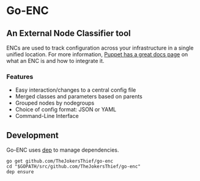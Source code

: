# Go-ENC
## An External Node Classifier tool
ENCs are used to track configuration across your infrastructure in a single unified location. For more information, [Puppet has a great docs page](https://puppet.com/docs/puppet/5.4/nodes_external.html) on what an ENC is and how to integrate it.

### Features
* Easy interaction/changes to a central config file
* Merged classes and parameters based on parents
* Grouped nodes by nodegroups
* Choice of config format: JSON or YAML
* Command-Line Interface

## Development
Go-ENC uses [dep](https://github.com/golang/dep) to manage dependencies.

```
go get github.com/TheJokersThief/go-enc
cd "$GOPATH/src/github.com/TheJokersThief/go-enc"
dep ensure
```
